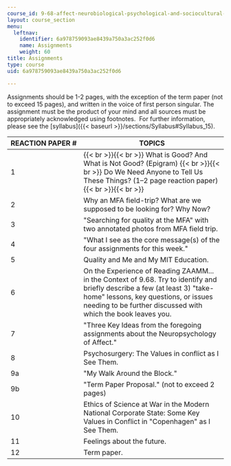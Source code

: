 ```yaml
---
course_id: 9-68-affect-neurobiological-psychological-and-sociocultural-counterparts-of-feelings-spring-2013
layout: course_section
menu:
  leftnav:
    identifier: 6a978759093ae8439a750a3ac252f0d6
    name: Assignments
    weight: 60
title: Assignments
type: course
uid: 6a978759093ae8439a750a3ac252f0d6

---
```


Assignments should be 1-2 pages, with the exception of the term paper (not to exceed 15 pages), and written in the voice of first person singular. The assignment must be the product of your mind and all sources must be appropriately acknowledged using footnotes.  For further information, please see the [syllabus]({{< baseurl >}}/sections/Syllabus#Syllabus_15).

| REACTION PAPER # | TOPICS |
| --- | --- |
| 1 |  {{< br >}}{{< br >}} What is Good? And What is Not Good? (Epigram) {{< br >}}{{< br >}} Do We Need Anyone to Tell Us These Things? (1–2 page reaction paper) {{< br >}}{{< br >}}  |
| 2 | Why an MFA field-trip? What are we supposed to be looking for? Why Now? |
| 3 | "Searching for quality at the MFA" with two annotated photos from MFA field trip. |
| 4 | "What I see as the core message(s) of the four assignments for this week." |
| 5 | Quality and Me and My MIT Education. |
| 6 | On the Experience of Reading ZAAMM... in the Context of 9.68. Try to identify and briefly describe a few (at least 3) "take-home" lessons, key questions, or issues needing to be further discussed with which the book leaves you. |
| 7 | "Three Key Ideas from the foregoing assignments about the Neuropsychology of Affect." |
| 8 | Psychosurgery: The Values in conflict as I See Them. |
| 9a | "My Walk Around the Block." |
| 9b | "Term Paper Proposal." (not to exceed 2 pages) |
| 10 | Ethics of Science at War in the Modern National Corporate State: Some Key Values in Conflict in "Copenhagen" as I See Them. |
| 11 | Feelings about the future. |
| 12 | Term paper.
